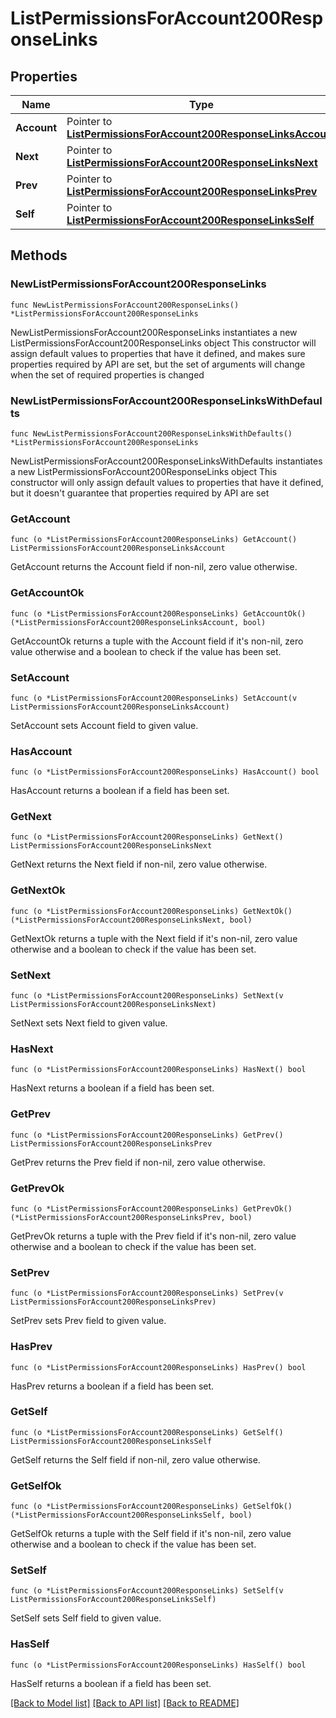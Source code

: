 # ListPermissionsForAccount200ResponseLinks

## Properties

Name | Type | Description | Notes
------------ | ------------- | ------------- | -------------
**Account** | Pointer to [**ListPermissionsForAccount200ResponseLinksAccount**](ListPermissionsForAccount200ResponseLinksAccount.md) |  | [optional] 
**Next** | Pointer to [**ListPermissionsForAccount200ResponseLinksNext**](ListPermissionsForAccount200ResponseLinksNext.md) |  | [optional] 
**Prev** | Pointer to [**ListPermissionsForAccount200ResponseLinksPrev**](ListPermissionsForAccount200ResponseLinksPrev.md) |  | [optional] 
**Self** | Pointer to [**ListPermissionsForAccount200ResponseLinksSelf**](ListPermissionsForAccount200ResponseLinksSelf.md) |  | [optional] 

## Methods

### NewListPermissionsForAccount200ResponseLinks

`func NewListPermissionsForAccount200ResponseLinks() *ListPermissionsForAccount200ResponseLinks`

NewListPermissionsForAccount200ResponseLinks instantiates a new ListPermissionsForAccount200ResponseLinks object
This constructor will assign default values to properties that have it defined,
and makes sure properties required by API are set, but the set of arguments
will change when the set of required properties is changed

### NewListPermissionsForAccount200ResponseLinksWithDefaults

`func NewListPermissionsForAccount200ResponseLinksWithDefaults() *ListPermissionsForAccount200ResponseLinks`

NewListPermissionsForAccount200ResponseLinksWithDefaults instantiates a new ListPermissionsForAccount200ResponseLinks object
This constructor will only assign default values to properties that have it defined,
but it doesn't guarantee that properties required by API are set

### GetAccount

`func (o *ListPermissionsForAccount200ResponseLinks) GetAccount() ListPermissionsForAccount200ResponseLinksAccount`

GetAccount returns the Account field if non-nil, zero value otherwise.

### GetAccountOk

`func (o *ListPermissionsForAccount200ResponseLinks) GetAccountOk() (*ListPermissionsForAccount200ResponseLinksAccount, bool)`

GetAccountOk returns a tuple with the Account field if it's non-nil, zero value otherwise
and a boolean to check if the value has been set.

### SetAccount

`func (o *ListPermissionsForAccount200ResponseLinks) SetAccount(v ListPermissionsForAccount200ResponseLinksAccount)`

SetAccount sets Account field to given value.

### HasAccount

`func (o *ListPermissionsForAccount200ResponseLinks) HasAccount() bool`

HasAccount returns a boolean if a field has been set.

### GetNext

`func (o *ListPermissionsForAccount200ResponseLinks) GetNext() ListPermissionsForAccount200ResponseLinksNext`

GetNext returns the Next field if non-nil, zero value otherwise.

### GetNextOk

`func (o *ListPermissionsForAccount200ResponseLinks) GetNextOk() (*ListPermissionsForAccount200ResponseLinksNext, bool)`

GetNextOk returns a tuple with the Next field if it's non-nil, zero value otherwise
and a boolean to check if the value has been set.

### SetNext

`func (o *ListPermissionsForAccount200ResponseLinks) SetNext(v ListPermissionsForAccount200ResponseLinksNext)`

SetNext sets Next field to given value.

### HasNext

`func (o *ListPermissionsForAccount200ResponseLinks) HasNext() bool`

HasNext returns a boolean if a field has been set.

### GetPrev

`func (o *ListPermissionsForAccount200ResponseLinks) GetPrev() ListPermissionsForAccount200ResponseLinksPrev`

GetPrev returns the Prev field if non-nil, zero value otherwise.

### GetPrevOk

`func (o *ListPermissionsForAccount200ResponseLinks) GetPrevOk() (*ListPermissionsForAccount200ResponseLinksPrev, bool)`

GetPrevOk returns a tuple with the Prev field if it's non-nil, zero value otherwise
and a boolean to check if the value has been set.

### SetPrev

`func (o *ListPermissionsForAccount200ResponseLinks) SetPrev(v ListPermissionsForAccount200ResponseLinksPrev)`

SetPrev sets Prev field to given value.

### HasPrev

`func (o *ListPermissionsForAccount200ResponseLinks) HasPrev() bool`

HasPrev returns a boolean if a field has been set.

### GetSelf

`func (o *ListPermissionsForAccount200ResponseLinks) GetSelf() ListPermissionsForAccount200ResponseLinksSelf`

GetSelf returns the Self field if non-nil, zero value otherwise.

### GetSelfOk

`func (o *ListPermissionsForAccount200ResponseLinks) GetSelfOk() (*ListPermissionsForAccount200ResponseLinksSelf, bool)`

GetSelfOk returns a tuple with the Self field if it's non-nil, zero value otherwise
and a boolean to check if the value has been set.

### SetSelf

`func (o *ListPermissionsForAccount200ResponseLinks) SetSelf(v ListPermissionsForAccount200ResponseLinksSelf)`

SetSelf sets Self field to given value.

### HasSelf

`func (o *ListPermissionsForAccount200ResponseLinks) HasSelf() bool`

HasSelf returns a boolean if a field has been set.


[[Back to Model list]](../README.md#documentation-for-models) [[Back to API list]](../README.md#documentation-for-api-endpoints) [[Back to README]](../README.md)


